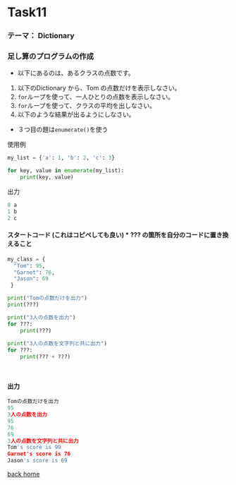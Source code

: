 # Task11
### テーマ： Dictionary
### 足し算のプログラムの作成

* 以下にあるのは、あるクラスの点数です。
1. 以下のDictionary から、Tom の点数だけを表示しなさい。
2. `for`ループを使って、一人ひとりの点数を表示しなさい。
3. `for`ループを使って、クラスの平均を出しなさい。
4. 以下のような結果が出るようにしなさい。


* ３つ目の題は`enumerate()`を使う

使用例
```python
my_list = {'a': 1, 'b': 2, 'c': 3}

for key, value in enumerate(my_list):
    print(key, value)

```
出力

```python
0 a
1 b
2 c
```


#### スタートコード (これはコピペしても良い)    *  **???** の箇所を自分のコードに置き換えること
```python
my_class = {
  "Tom": 95,
  "Garnet": 76,
  "Jason": 69
 }

print("Tomの点数だけを出力")
print(???)

print("3人の点数を出力")
for ???:
    print(???)
    
print("3人の点数を文字列と共に出力")
for ???:
    print(??? + ???)




```

#### 出力
```python
Tomの点数だけを出力
95
3人の点数を出力
95
76
69
3人の点数を文字列と共に出力
Tom's score is 99
Garnet's score is 76
Jason's score is 69

```


[back home](https://github.com/Seigakuin/todays_task)

